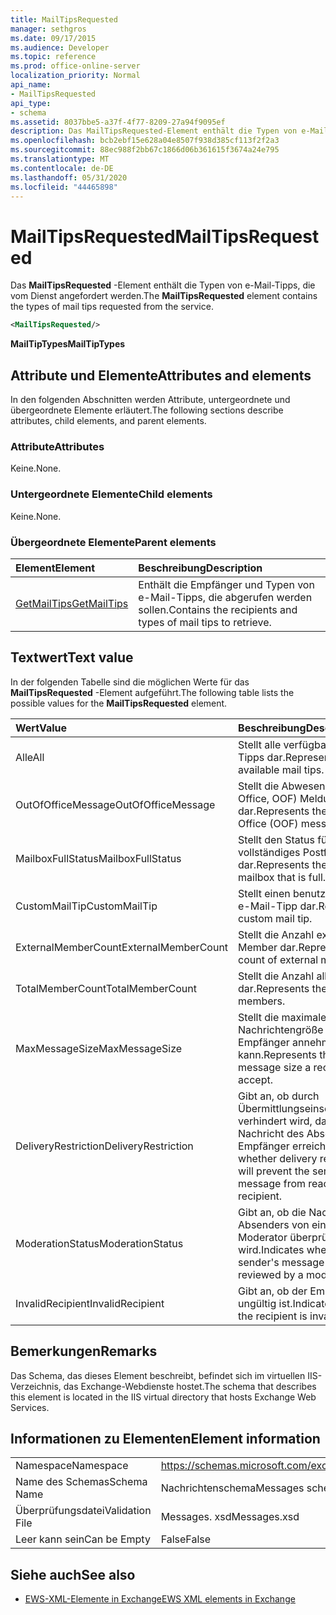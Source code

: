 ```yaml
---
title: MailTipsRequested
manager: sethgros
ms.date: 09/17/2015
ms.audience: Developer
ms.topic: reference
ms.prod: office-online-server
localization_priority: Normal
api_name:
- MailTipsRequested
api_type:
- schema
ms.assetid: 8037bbe5-a37f-4f77-8209-27a94f9095ef
description: Das MailTipsRequested-Element enthält die Typen von e-Mail-Tipps, die vom Dienst angefordert werden.
ms.openlocfilehash: bcb2ebf15e628a04e8507f938d385cf113f2f2a3
ms.sourcegitcommit: 88ec988f2bb67c1866d06b361615f3674a24e795
ms.translationtype: MT
ms.contentlocale: de-DE
ms.lasthandoff: 05/31/2020
ms.locfileid: "44465898"
---
```

# <a name="mailtipsrequested"></a><span data-ttu-id="c8988-103">MailTipsRequested</span><span class="sxs-lookup"><span data-stu-id="c8988-103">MailTipsRequested</span></span>

<span data-ttu-id="c8988-104">Das **MailTipsRequested** -Element enthält die Typen von e-Mail-Tipps, die vom Dienst angefordert werden.</span><span class="sxs-lookup"><span data-stu-id="c8988-104">The **MailTipsRequested** element contains the types of mail tips requested from the service.</span></span> 
  
```XML
<MailTipsRequested/>
```

 <span data-ttu-id="c8988-105">**MailTipTypes**</span><span class="sxs-lookup"><span data-stu-id="c8988-105">**MailTipTypes**</span></span>
## <a name="attributes-and-elements"></a><span data-ttu-id="c8988-106">Attribute und Elemente</span><span class="sxs-lookup"><span data-stu-id="c8988-106">Attributes and elements</span></span>

<span data-ttu-id="c8988-107">In den folgenden Abschnitten werden Attribute, untergeordnete und übergeordnete Elemente erläutert.</span><span class="sxs-lookup"><span data-stu-id="c8988-107">The following sections describe attributes, child elements, and parent elements.</span></span>
  
### <a name="attributes"></a><span data-ttu-id="c8988-108">Attribute</span><span class="sxs-lookup"><span data-stu-id="c8988-108">Attributes</span></span>

<span data-ttu-id="c8988-109">Keine.</span><span class="sxs-lookup"><span data-stu-id="c8988-109">None.</span></span>
  
### <a name="child-elements"></a><span data-ttu-id="c8988-110">Untergeordnete Elemente</span><span class="sxs-lookup"><span data-stu-id="c8988-110">Child elements</span></span>

<span data-ttu-id="c8988-111">Keine.</span><span class="sxs-lookup"><span data-stu-id="c8988-111">None.</span></span>
  
### <a name="parent-elements"></a><span data-ttu-id="c8988-112">Übergeordnete Elemente</span><span class="sxs-lookup"><span data-stu-id="c8988-112">Parent elements</span></span>

|<span data-ttu-id="c8988-113">**Element**</span><span class="sxs-lookup"><span data-stu-id="c8988-113">**Element**</span></span>|<span data-ttu-id="c8988-114">**Beschreibung**</span><span class="sxs-lookup"><span data-stu-id="c8988-114">**Description**</span></span>|
|:-----|:-----|
|[<span data-ttu-id="c8988-115">GetMailTips</span><span class="sxs-lookup"><span data-stu-id="c8988-115">GetMailTips</span></span>](getmailtips.md) <br/> |<span data-ttu-id="c8988-116">Enthält die Empfänger und Typen von e-Mail-Tipps, die abgerufen werden sollen.</span><span class="sxs-lookup"><span data-stu-id="c8988-116">Contains the recipients and types of mail tips to retrieve.</span></span>  <br/> |
   
## <a name="text-value"></a><span data-ttu-id="c8988-117">Textwert</span><span class="sxs-lookup"><span data-stu-id="c8988-117">Text value</span></span>

<span data-ttu-id="c8988-118">In der folgenden Tabelle sind die möglichen Werte für das **MailTipsRequested** -Element aufgeführt.</span><span class="sxs-lookup"><span data-stu-id="c8988-118">The following table lists the possible values for the **MailTipsRequested** element.</span></span> 
  
|<span data-ttu-id="c8988-119">**Wert**</span><span class="sxs-lookup"><span data-stu-id="c8988-119">**Value**</span></span>|<span data-ttu-id="c8988-120">**Beschreibung**</span><span class="sxs-lookup"><span data-stu-id="c8988-120">**Description**</span></span>|
|:-----|:-----|
|<span data-ttu-id="c8988-121">Alle</span><span class="sxs-lookup"><span data-stu-id="c8988-121">All</span></span>  <br/> |<span data-ttu-id="c8988-122">Stellt alle verfügbaren e-Mail-Tipps dar.</span><span class="sxs-lookup"><span data-stu-id="c8988-122">Represents all available mail tips.</span></span>  <br/> |
|<span data-ttu-id="c8988-123">OutOfOfficeMessage</span><span class="sxs-lookup"><span data-stu-id="c8988-123">OutOfOfficeMessage</span></span>  <br/> |<span data-ttu-id="c8988-124">Stellt die Abwesenheit (Out of Office, OOF) Meldung dar.</span><span class="sxs-lookup"><span data-stu-id="c8988-124">Represents the Out of Office (OOF) message.</span></span>  <br/> |
|<span data-ttu-id="c8988-125">MailboxFullStatus</span><span class="sxs-lookup"><span data-stu-id="c8988-125">MailboxFullStatus</span></span>  <br/> |<span data-ttu-id="c8988-126">Stellt den Status für ein vollständiges Postfach dar.</span><span class="sxs-lookup"><span data-stu-id="c8988-126">Represents the status for a mailbox that is full.</span></span>  <br/> |
|<span data-ttu-id="c8988-127">CustomMailTip</span><span class="sxs-lookup"><span data-stu-id="c8988-127">CustomMailTip</span></span>  <br/> |<span data-ttu-id="c8988-128">Stellt einen benutzerdefinierten e-Mail-Tipp dar.</span><span class="sxs-lookup"><span data-stu-id="c8988-128">Represents a custom mail tip.</span></span>  <br/> |
|<span data-ttu-id="c8988-129">ExternalMemberCount</span><span class="sxs-lookup"><span data-stu-id="c8988-129">ExternalMemberCount</span></span>  <br/> |<span data-ttu-id="c8988-130">Stellt die Anzahl externer Member dar.</span><span class="sxs-lookup"><span data-stu-id="c8988-130">Represents the count of external members.</span></span>  <br/> |
|<span data-ttu-id="c8988-131">TotalMemberCount</span><span class="sxs-lookup"><span data-stu-id="c8988-131">TotalMemberCount</span></span>  <br/> |<span data-ttu-id="c8988-132">Stellt die Anzahl aller Elemente dar.</span><span class="sxs-lookup"><span data-stu-id="c8988-132">Represents the count of all members.</span></span>  <br/> |
|<span data-ttu-id="c8988-133">MaxMessageSize</span><span class="sxs-lookup"><span data-stu-id="c8988-133">MaxMessageSize</span></span>  <br/> |<span data-ttu-id="c8988-134">Stellt die maximale Nachrichtengröße dar, die ein Empfänger annehmen kann.</span><span class="sxs-lookup"><span data-stu-id="c8988-134">Represents the maximum message size a recipient can accept.</span></span>  <br/> |
|<span data-ttu-id="c8988-135">DeliveryRestriction</span><span class="sxs-lookup"><span data-stu-id="c8988-135">DeliveryRestriction</span></span>  <br/> |<span data-ttu-id="c8988-136">Gibt an, ob durch Übermittlungseinschränkungen verhindert wird, dass die Nachricht des Absenders den Empfänger erreicht.</span><span class="sxs-lookup"><span data-stu-id="c8988-136">Indicates whether delivery restrictions will prevent the sender's message from reaching the recipient.</span></span>  <br/> |
|<span data-ttu-id="c8988-137">ModerationStatus</span><span class="sxs-lookup"><span data-stu-id="c8988-137">ModerationStatus</span></span>  <br/> |<span data-ttu-id="c8988-138">Gibt an, ob die Nachricht des Absenders von einem Moderator überprüft wird.</span><span class="sxs-lookup"><span data-stu-id="c8988-138">Indicates whether the sender's message will be reviewed by a moderator.</span></span>  <br/> |
|<span data-ttu-id="c8988-139">InvalidRecipient</span><span class="sxs-lookup"><span data-stu-id="c8988-139">InvalidRecipient</span></span>  <br/> |<span data-ttu-id="c8988-140">Gibt an, ob der Empfänger ungültig ist.</span><span class="sxs-lookup"><span data-stu-id="c8988-140">Indicates whether the recipient is invalid.</span></span>  <br/> |
   
## <a name="remarks"></a><span data-ttu-id="c8988-141">Bemerkungen</span><span class="sxs-lookup"><span data-stu-id="c8988-141">Remarks</span></span>

<span data-ttu-id="c8988-142">Das Schema, das dieses Element beschreibt, befindet sich im virtuellen IIS-Verzeichnis, das Exchange-Webdienste hostet.</span><span class="sxs-lookup"><span data-stu-id="c8988-142">The schema that describes this element is located in the IIS virtual directory that hosts Exchange Web Services.</span></span>
  
## <a name="element-information"></a><span data-ttu-id="c8988-143">Informationen zu Elementen</span><span class="sxs-lookup"><span data-stu-id="c8988-143">Element information</span></span>

|||
|:-----|:-----|
|<span data-ttu-id="c8988-144">Namespace</span><span class="sxs-lookup"><span data-stu-id="c8988-144">Namespace</span></span>  <br/> |https://schemas.microsoft.com/exchange/services/2006/messages  <br/> |
|<span data-ttu-id="c8988-145">Name des Schemas</span><span class="sxs-lookup"><span data-stu-id="c8988-145">Schema Name</span></span>  <br/> |<span data-ttu-id="c8988-146">Nachrichtenschema</span><span class="sxs-lookup"><span data-stu-id="c8988-146">Messages schema</span></span>  <br/> |
|<span data-ttu-id="c8988-147">Überprüfungsdatei</span><span class="sxs-lookup"><span data-stu-id="c8988-147">Validation File</span></span>  <br/> |<span data-ttu-id="c8988-148">Messages. xsd</span><span class="sxs-lookup"><span data-stu-id="c8988-148">Messages.xsd</span></span>  <br/> |
|<span data-ttu-id="c8988-149">Leer kann sein</span><span class="sxs-lookup"><span data-stu-id="c8988-149">Can be Empty</span></span>  <br/> |<span data-ttu-id="c8988-150">False</span><span class="sxs-lookup"><span data-stu-id="c8988-150">False</span></span>  <br/> |
   
## <a name="see-also"></a><span data-ttu-id="c8988-151">Siehe auch</span><span class="sxs-lookup"><span data-stu-id="c8988-151">See also</span></span>



- [<span data-ttu-id="c8988-152">EWS-XML-Elemente in Exchange</span><span class="sxs-lookup"><span data-stu-id="c8988-152">EWS XML elements in Exchange</span></span>](ews-xml-elements-in-exchange.md)

